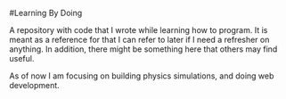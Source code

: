 #Learning By Doing

A repository with code that I wrote while learning how to program. It is meant as a reference for that I can refer to later if I need a refresher on anything. In addition, there might be something here that others may find useful.

As of now I am focusing on building physics simulations, and doing web development.
